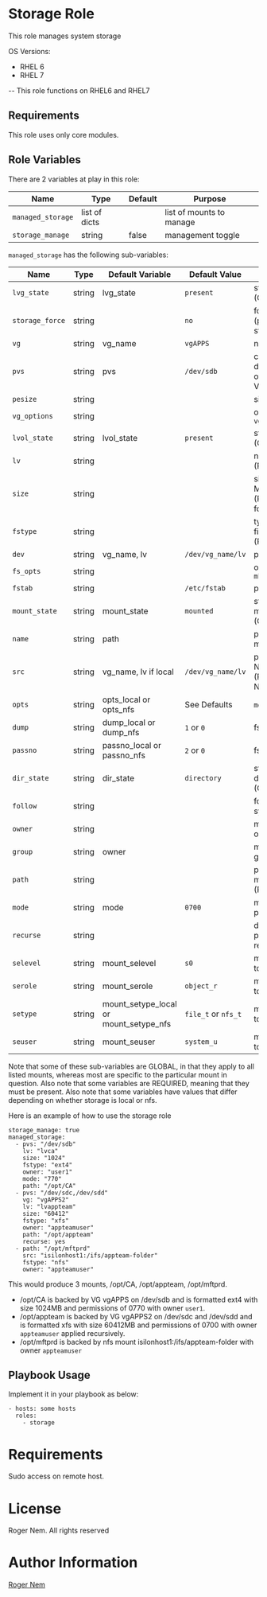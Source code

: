 Storage Role
=========

This role manages system storage

OS Versions:
- RHEL 6
- RHEL 7

-- This role functions on RHEL6 and RHEL7

Requirements
------------

This role uses only core modules.

Role Variables
--------------

There are 2 variables at play in this role:

Name               | Type           | Default | Purpose
-------------------|----------------|---------|-----------
`managed_storage`  | list of dicts  |         | list of mounts to manage
`storage_manage`   | string         | false   | management toggle

`managed_storage` has the following sub-variables:

Name            | Type   | Default Variable                        | Default Value       | Purpose
----------------|--------|-----------------------------------------|---------------------|--------------
`lvg_state`     | string | lvg_state                               | `present`           | status of VG (GLOBAL)
`storage_force` | string |                                         | `no`                | force status (protects the state)
`vg`            | string | vg_name                                 | `vgAPPS`            | name of VG
`pvs`           | string | pvs                                     | `/dev/sdb`          | comma delimited list of devices for VG
`pesize`        | string |                                         |                     | size of VG
`vg_options`    | string |                                         |                     | options for `vgcreate`
`lvol_state`    | string | lvol_state                              | `present`           | status of LV (GLOBAL)
`lv`            | string |                                         |                     | name of LV (REQUIRED)
`size`          | string |                                         |                     | size of LV in MB (REQUIRED for local)
`fstype`        | string |                                         |                     | type of filesystem (REQUIRED)
`dev`           | string | vg_name, lv                             | `/dev/vg_name/lv`   | path to LV
`fs_opts`       | string |                                         |                     | options for `mkfs`
`fstab`         | string |                                         | `/etc/fstab`        | path to fstab
`mount_state`   | string | mount_state                             | `mounted`           | status of mountpoint (GLOBAL)
`name`          | string | path                                    |                     | path of mountpoint
`src`           | string | vg_name, lv if local                    | `/dev/vg_name/lv`   | path to LV or NFS (REQUIRED if NFS)
`opts`          | string | opts_local or opts_nfs                  | See Defaults        | `mount` options
`dump`          | string | dump_local or dump_nfs                  | `1` or `0`          | fstab options
`passno`        | string | passno_local or passno_nfs              | `2` or `0`          | fstab options
`dir_state`     | string | dir_state                               | `directory`         | status of directory (GLOBAL)
`follow`        | string |                                         |                     | follow symlinks?
`owner`         | string |                                         |                     | mountpoint owner
`group`         | string | owner                                   |                     | mountpoint group
`path`          | string |                                         |                     | path to mountpoint (REQUIRED)
`mode`          | string | mode                                    | `0700`              | mountpoint permmissions
`recurse`       | string |                                         |                     | define permissions recursively?
`selevel`       | string | mount_selevel                           | `s0`                | management toggle
`serole`        | string | mount_serole                            | `object_r`          | management toggle
`setype`        | string | mount_setype_local or mount_setype_nfs  | `file_t` or `nfs_t` | management toggle
`seuser`        | string | mount_seuser                            | `system_u`          | management toggle

Note that some of these sub-variables are GLOBAL, in that they apply to all listed mounts, whereas most are specific
to the particular mount in question. Also note that some variables are REQUIRED, meaning that they must be present.
Also note that some variables have values that differ depending on whether storage is local or nfs.

Here is an example of how to use the storage role

```
storage_manage: true
managed_storage:
  - pvs: "/dev/sdb"
    lv: "lvca"
    size: "1024"
    fstype: "ext4"
    owner: "user1"
    mode: "770"
    path: "/opt/CA"
  - pvs: "/dev/sdc,/dev/sdd"
    vg: "vgAPPS2"
    lv: "lvappteam"
    size: "60412"
    fstype: "xfs"
    owner: "appteamuser"
    path: "/opt/appteam"
    recurse: yes
  - path: "/opt/mftprd"
    src: "isilonhost1:/ifs/appteam-folder"
    fstype: "nfs"
    owner: "appteamuser"
```

This would produce 3 mounts, /opt/CA, /opt/appteam, /opt/mftprd. 

- /opt/CA is backed by VG vgAPPS on /dev/sdb and is formatted ext4 with size 1024MB and permissions of 0770 with owner `user1`.
- /opt/appteam is backed by VG vgAPPS2 on /dev/sdc and /dev/sdd and is formatted xfs with size 60412MB and permissions of 0700 
with owner `appteamuser` applied recursively.
- /opt/mftprd is backed by nfs mount isilonhost1:/ifs/appteam-folder with owner `appteamuser`

Playbook Usage
----------------

Implement it in your playbook as below:

    - hosts: some hosts
      roles:
        - storage

# Requirements

Sudo access on remote host.

# License

Roger Nem. All rights reserved

# Author Information

[Roger Nem](https://www.linkedin.com/in/rogertn)